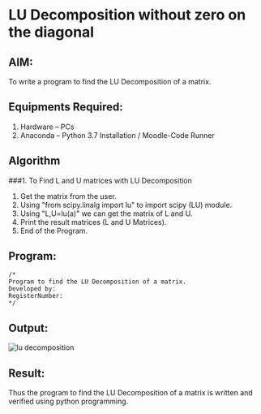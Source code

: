 # LU Decomposition without zero on the diagonal

## AIM:
To write a program to find the LU Decomposition of a matrix.

## Equipments Required:
1. Hardware – PCs
2. Anaconda – Python 3.7 Installation / Moodle-Code Runner

## Algorithm
###1. To Find L and U matrices with LU Decomposition
1. Get the matrix from the user.
2. Using "from scipy.linalg import lu" to import scipy (LU) module.
3. Using "L,U=lu(a)" we can get the matrix of L and U.
4. Print the result matrices (L and U Matrices).
5. End of the Program.

## Program:
```
/*
Program to find the LU Decomposition of a matrix.
Developed by: 
RegisterNumber: 
*/
```

## Output:
![lu decomposition]()


## Result:
Thus the program to find the LU Decomposition of a matrix is written and verified using python programming.

